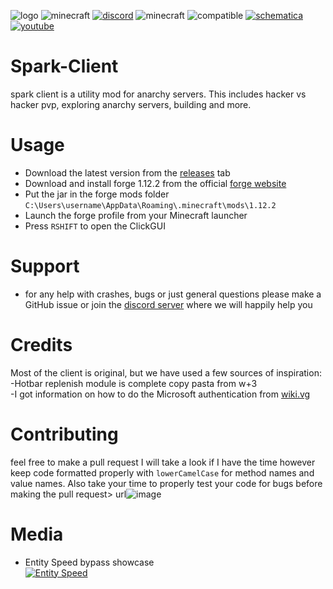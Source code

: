 ![logo](https://github.com/wallhacks0/Spark-Client/blob/master/src/main/resources/spark-banner.png?raw=true)
![minecraft](https://img.shields.io/badge/Minecraft-1.12.2-blue)
[![discord](https://img.shields.io/badge/Discord-Invite-8080c0)](https://discord.gg/7ZbN7JMgS3)
![minecraft](https://img.shields.io/badge/Key--bind-Right--shift-purple)
![compatible](https://img.shields.io/badge/Compatible--with-nothing-red)
[![schematica](https://img.shields.io/badge/Schematica-1.8.0.169-green)](https://github.com/Lunatrius/Schematica)
[![youtube](https://img.shields.io/badge/Youtube-Spark--Client-red)](https://www.youtube.com/channel/UCemSksrWY2ccY4weJCty9iQ)

# Spark-Client
spark client is a utility mod for anarchy servers. This includes hacker vs hacker pvp, exploring anarchy servers, building and more.


# Usage
- Download the latest version from the [releases](https://github.com/wallhacks0/spark-client/releases/) tab
- Download and install forge 1.12.2 from the official [forge website](https://files.minecraftforge.net/net/minecraftforge/forge/index_1.12.2.html)
- Put the jar in the forge mods folder `C:\Users\username\AppData\Roaming\.minecraft\mods\1.12.2`
- Launch the forge profile from your Minecraft launcher
- Press `RSHIFT` to open the ClickGUI

# Support
- for any help with crashes, bugs or just general questions please make a GitHub issue or join the [discord server](https://discord.gg/7ZbN7JMgS3) where we will happily help you

# Credits
Most of the client is original, but we have used a few sources of inspiration:<br>
-Hotbar replenish module is complete copy pasta from w+3 <br>
-I got information on how to do the Microsoft authentication from [wiki.vg](https://wiki.vg/Microsoft_Authentication_Scheme) <br>

# Contributing
feel free to make a pull request I will take a look if I have the time however keep code formatted properly with `lowerCamelCase` for method names and value names. Also take your time to properly test your code for bugs before making the pull request>
url![image](https://user-images.githubusercontent.com/69912957/153882908-6766df65-a19b-4a1f-8ed2-ed8dbb1cf710.png)

# Media
- Entity Speed bypass showcase <br>
[![Entity Speed](https://img.youtube.com/vi/Y9SH_jEfxrU/0.jpg)](https://www.youtube.com/watch?v=Y9SH_jEfxrU)
